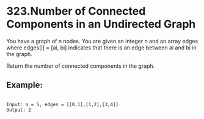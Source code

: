 # 323.Number of Connected Components in an Undirected Graph

You have a graph of n nodes. You are given an integer n and an array edges where edges[i] = [ai, bi] indicates that there is an edge between ai and bi in the graph.

Return the number of connected components in the graph.

## Example:
```

Input: n = 5, edges = [[0,1],[1,2],[3,4]]
Output: 2

```